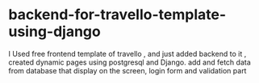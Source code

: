 # backend-for-travello-template-using-django
I Used free frontend template of travello , and just added backend to it , created dynamic pages using postgresql and Django. add and fetch data from database that display on the screen, login form and validation part 
